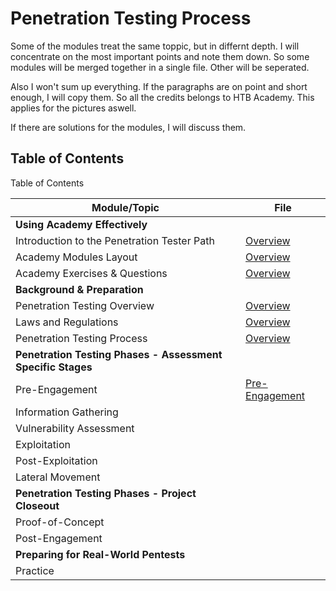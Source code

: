 # Penetration Testing Process
Some of the modules treat the same toppic, but in differnt depth. I will concentrate on the most important points and note them down. So some modules will be merged together in a single file. Other will be seperated.

Also I won't sum up everything. If the paragraphs are on point and short enough, I will copy them. So all the credits belongs to HTB Academy. This applies for the pictures aswell.

If there are solutions for the modules, I will discuss them.

## Table of Contents
Table of Contents

| Module/Topic                                                | File                                |
| ----------------------------------------------------------- | ----------------------------------- |
| **Using Academy Effectively**                               |                                     |
| Introduction to the Penetration Tester Path                 | [Overview](Overview.md)             |
| Academy Modules Layout                                      | [Overview](Overview.md)             |
| Academy Exercises & Questions                               | [Overview](Overview.md)             |
| **Background & Preparation**                                |                                     |
| Penetration Testing Overview                                | [Overview](Overview.md)             |
| Laws and Regulations                                        | [Overview](Overview.md)             |
| Penetration Testing Process                                 | [Overview](Overview.md)             |
| **Penetration Testing Phases - Assessment Specific Stages** |                                     |
| Pre-Engagement                                              | [Pre-Engagement](Pre-Engagement.md) |
| Information Gathering                                       |                                     |
| Vulnerability Assessment                                    |                                     |
| Exploitation                                                |                                     |
| Post-Exploitation                                           |                                     |
| Lateral Movement                                            |                                     |
| **Penetration Testing Phases - Project Closeout**           |                                     |
| Proof-of-Concept                                            |                                     |
| Post-Engagement                                             |                                     |
| **Preparing for Real-World Pentests**                       |                                     |
| Practice                                                    |                                     |
